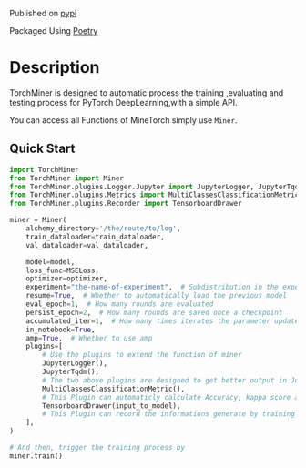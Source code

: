 Published on [pypi](https://pypi.org/project/torchminer/)

Packaged Using [Poetry](https://python-poetry.org/)

# Description
TorchMiner is designed to automatic process the training ,evaluating and testing process for PyTorch DeepLearning,with a simple API.

You can access all Functions of MineTorch simply use `Miner`.

## Quick Start

```python
import TorchMiner
from TorchMiner import Miner
from TorchMiner.plugins.Logger.Jupyter import JupyterLogger, JupyterTqdm
from TorchMiner.plugins.Metrics import MultiClassesClassificationMetric
from TorchMiner.plugins.Recorder import TensorboardDrawer

miner = Miner(
    alchemy_directory='/the/route/to/log', 
    train_dataloader=train_dataloader, 
    val_dataloader=val_dataloader,  

    model=model, 
    loss_func=MSELoss,  
    optimizer=optimizer,  
    experiment="the-name-of-experiment",  # Subdistribution in the experimental directory
    resume=True,  # Whether to automatically load the previous model
    eval_epoch=1,  # How many rounds are evaluated
    persist_epoch=2,  # How many rounds are saved once a checkpoint
    accumulated_iter=1,  # How many times iterates the parameter update after accumulation
    in_notebook=True,
    amp=True,  # Whether to use amp
    plugins=[
        # Use the plugins to extend the function of miner
        JupyterLogger(),
        JupyterTqdm(),
        # The two above plugins are designed to get better output in Jupyter Enviroment
        MultiClassesClassificationMetric(),
        # This Plugin can automaticly calculate Accuracy, kappa score and Confusion Matrix in Classification problems.
        TensorboardDrawer(input_to_model),
        # This Plugin can record the informations generate by training process or by other plugins in Tensorboard.
    ],
)

# And then, trigger the training process by
miner.train()